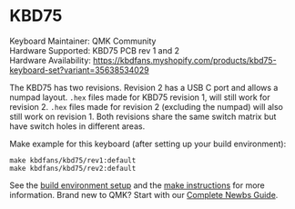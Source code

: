 # KBD75

Keyboard Maintainer: QMK Community  
Hardware Supported: KBD75 PCB rev 1 and 2  
Hardware Availability: https://kbdfans.myshopify.com/products/kbd75-keyboard-set?variant=35638534029

The KBD75 has two revisions. Revision 2 has a USB C port and allows a numpad layout. `.hex` files made
for KBD75 revision 1, will still work for revision 2. `.hex` files made for revision 2 (excluding the numpad)
will also still work on revision 1. Both revisions share the same switch matrix but have switch holes in 
different areas. 

Make example for this keyboard (after setting up your build environment):

    make kbdfans/kbd75/rev1:default
    make kbdfans/kbd75/rev2:default

See the [build environment setup](https://docs.qmk.fm/#/getting_started_build_tools) and the [make instructions](https://docs.qmk.fm/#/getting_started_make_guide) for more information. Brand new to QMK? Start with our [Complete Newbs Guide](https://docs.qmk.fm/#/newbs).
